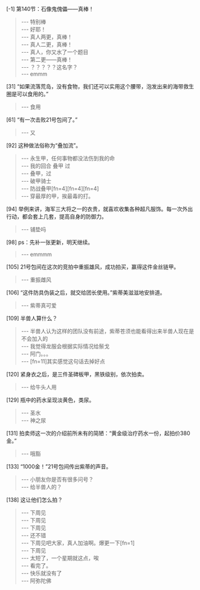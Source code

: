 
[-1] 第140节：石像鬼傀儡——真棒！
>--- 特别棒<br>
>--- 好耶！<br>
>--- 真人两更，真棒！<br>
>--- 真人二更，真棒！<br>
>--- 真人，你又水了一个题目<br>
>--- 第二更——真棒！<br>
>--- ？？？？？这名字？<br>
>--- emmm<br>

[31] “如果流落荒岛，没有食物，我们还可以实用这个腰带，泡发出来的海带救生圈是可以食用的。”
>--- 食用<br>

[61] “有一次击败21号包间了。”
>--- 又<br>

[92] 这种做法俗称为“叠加流”。
>--- 永生甲，任何事物都没法伤到我的命<br>
>--- 我的回合 叠甲 过<br>
>--- 叠甲，过<br>
>--- 破甲骑士<br>
>--- 防战叠甲[fn=4][fn=4][fn=4]<br>
>--- 穿最厚的甲，挨最毒的打。<br>

[94] 举例来讲，海军三大将之一的衣贵，就喜欢收集各种超凡服饰。每一次外出行动，都会套上几套，提高自身的防御力。
>--- 铺垫吗<br>

[98] ps：先补一张更新，明天继续。
>--- emmmm<br>

[105] 21号包间在这次的竞拍中重振雄风，成功拍买，赢得这件金丝链甲。
>--- 重振雌风<br>

[106] “这件防具伪装之后，就交给团长使用。”紫蒂美滋滋地安排道。
>--- 紫蒂真可爱<br>

[109] 半兽人算什么？
>--- 半兽人认为这样的团队没有前途，紫蒂苍须也能看得出来半兽人现在是不会加入的<br>
>--- 我觉得龙服会根据实际情况给鬃戈<br>
>--- 阿门。。。<br>
>--- [fn=11]其实感觉这句话去掉好点<br>

[120] 紧身衣之后，是三件圣碑板甲，黑铁级别，依次拍卖。
>--- 给牛头人用<br>

[129] 瓶中的药水呈现淡黄色，类尿。
>--- 圣水<br>
>--- 神之尿<br>

[131] 拍卖师这一次的介绍前所未有的简陋：“黄金级治疗药水一份，起拍价380金。”
>--- 哦豁<br>

[133] “1000金！”21号包间传出紫蒂的声音。
>--- 小朋友你是否有很多问号？<br>
>--- 给半兽人的？<br>

[138] 这让他们怎么拍？
>--- 下周见<br>
>--- 下周见<br>
>--- 下周见<br>
>--- 还不错<br>
>--- 下周见吧大家，真人加油啊。爆更一下[fn=1]<br>
>--- 下周见<br>
>--- 太短了，一个星期就这点，唉<br>
>--- 看完了。<br>
>--- 快乐就没有了<br>
>--- 阿弥陀佛<br>
